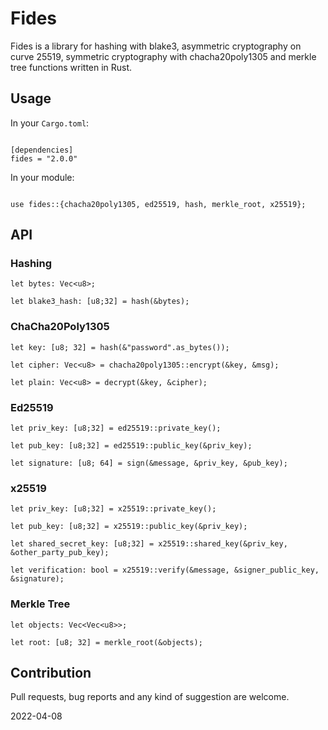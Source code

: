 # Fides

Fides is a library for hashing with blake3, asymmetric cryptography on curve 25519, symmetric cryptography with chacha20poly1305 and merkle tree functions written in Rust.

## Usage

In your `Cargo.toml`:

```

[dependencies]
fides = "2.0.0"

```

In your module:

```

use fides::{chacha20poly1305, ed25519, hash, merkle_root, x25519};

```

## API

### Hashing

```
let bytes: Vec<u8>;

let blake3_hash: [u8;32] = hash(&bytes);
```

### ChaCha20Poly1305

```
let key: [u8; 32] = hash(&"password".as_bytes());

let cipher: Vec<u8> = chacha20poly1305::encrypt(&key, &msg);

let plain: Vec<u8> = decrypt(&key, &cipher);
```

### Ed25519

```
let priv_key: [u8;32] = ed25519::private_key();

let pub_key: [u8;32] = ed25519::public_key(&priv_key);

let signature: [u8; 64] = sign(&message, &priv_key, &pub_key);
```

### x25519

```
let priv_key: [u8;32] = x25519::private_key();

let pub_key: [u8;32] = x25519::public_key(&priv_key);

let shared_secret_key: [u8;32] = x25519::shared_key(&priv_key, &other_party_pub_key);

let verification: bool = x25519::verify(&message, &signer_public_key, &signature);
```

### Merkle Tree

```
let objects: Vec<Vec<u8>>;

let root: [u8; 32] = merkle_root(&objects);
```

## Contribution

Pull requests, bug reports and any kind of suggestion are welcome.

2022-04-08

